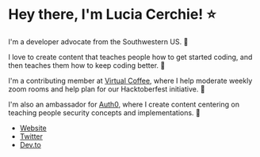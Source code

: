 

<!--
**Cerchie/Cerchie** is a ✨ _special_ ✨ repository because its `README.md` (this file) appears on your GitHub profile.-->

# Hey there, I'm Lucia Cerchie! ⭐

I'm a developer advocate from the Southwestern US. 🌵

I love to create content that teaches people how to get started coding, and then teaches them how to keep coding better. 🚀

I'm a contributing member at [Virtual Coffee](https://virtualcoffee.io/), where I help moderate weekly zoom rooms and help plan for our Hacktoberfest initiative. 🎃 

I'm also an ambassador for [Auth0](https://auth0.com/ambassador-program), where I create content centering on teaching people security concepts and implementations. 🔑

- [Website](https://luciacerchie.dev/)
- [Twitter](https://twitter.com/CerchieLucia)
- [Dev.to](https://dev.to/cerchie)

